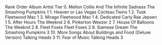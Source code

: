 Rank Order                                                Album                 Artist  Tier
        0.               Mellon Collie And The Infinite Sadness  The Smashing Pumpkins     1
        1.                                  Heaven or Las Vegas          Cocteau Twins     1
        2.                                                 Tusk          Fleetwood Mac     1
        3.                                               Mirage          Fleetwood Mac     1
        4.                                            Dedicated       Carly Rae Jepsen     1
        5.                                          After Hours             The Weeknd     2
        6.                                            Pinkerton                 Weezer     2
        7.                                    House Of Balloons             The Weeknd     2
        8.                                          Fleet Foxes            Fleet Foxes     2
        9.                                        Siamese Dream  The Smashing Pumpkins     3
       10. More Songs About Buildings and Food (Deluxe Version)          Talking Heads     3
       11.                                        Fear of Music          Talking Heads     3
